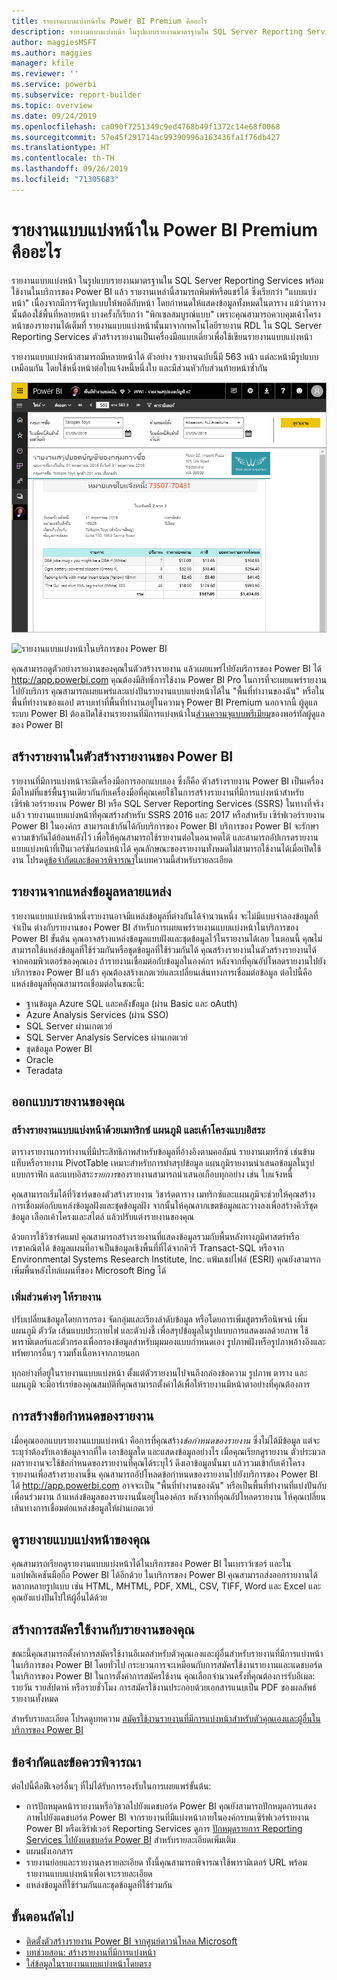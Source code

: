 ```yaml
---
title: รายงานแบบแบ่งหน้าใน Power BI Premium คืออะไร
description: รายงานแบบแบ่งหน้า ในรูปแบบรายงานมาตรฐานใน SQL Server Reporting Services พร้อมใช้งานในบริการของ Power BI แล้ว รายงานเหล่านี้สามารถพิมพ์หรือแชร์ได้ คุณสามารถควบคุมเค้าโครงรายงานได้เต็มที่ เช่น กำหนดให้แสดงข้อมูลทั้งหมดในตาราง แม้ว่าตารางนั้นต้องใช้พื้นที่หลายหน้า
author: maggiesMSFT
ms.author: maggies
manager: kfile
ms.reviewer: ''
ms.service: powerbi
ms.subservice: report-builder
ms.topic: overview
ms.date: 09/24/2019
ms.openlocfilehash: ca090f7251349c9ed4768b49f1372c14e68f0068
ms.sourcegitcommit: 57e45f291714ac99390996a163436fa1f76db427
ms.translationtype: HT
ms.contentlocale: th-TH
ms.lasthandoff: 09/26/2019
ms.locfileid: "71305683"
---
```

# <a name="what-are-paginated-reports-in-power-bi-premium"></a>รายงานแบบแบ่งหน้าใน Power BI Premium คืออะไร

รายงานแบบแบ่งหน้า ในรูปแบบรายงานมาตรฐานใน SQL Server Reporting Services พร้อมใช้งานในบริการของ Power BI แล้ว รายงานเหล่านี้สามารถพิมพ์หรือแชร์ได้ ซึ่งเรียกว่า "แบบแบ่งหน้า" เนื่องจากมีการจัดรูปแบบให้พอดีกับหน้า โดยกำหนดให้แสดงข้อมูลทั้งหมดในตาราง แม้ว่าตารางนั้นต้องใช้พื้นที่หลายหน้า บางครั้งก็เรียกว่า "พิกเซลสมบูรณ์แบบ" เพราะคุณสามารถควบคุมเค้าโครงหน้าของรายงานได้เต็มที่ รายงานแบบแบ่งหน้านั้นมาจากเทคโนโลยีรายงาน RDL ใน SQL Server Reporting Services ตัวสร้างรายงานเป็นเครื่องมือแบบเดี่ยวเพื่อใช้เขียนรายงานแบบแบ่งหน้า 

รายงานแบบแบ่งหน้าสามารถมีหลายหน้าได้ ตัวอย่าง รายงานฉบับนี้มี 563 หน้า แต่ละหน้ามีรูปแบบเหมือนกัน โดยใช้หนึ่งหน้าต่อใบแจ้งหนี้หนึ่งใบ และมีส่วนหัวกับส่วนท้ายหน้าซ้ำกัน

![มีการแบ่งหน้า](media/paginated-reports-report-builder-power-bi/power-bi-paginated-wwi-report-page.png)

![รายงานแบบแบ่งหน้าในบริการของ Power BI](media/report-builder-power-bi/report-builder-get-started-paginated-report.png)

คุณสามารถดูตัวอย่างรายงานของคุณในตัวสร้างรายงาน แล้วเผยแพร่ไปยังบริการของ Power BI ได้ http://app.powerbi.com คุณต้องมีสิทธิ์การใช้งาน Power BI Pro ในการที่จะเผยแพร่รายงานไปยังบริการ คุณสามารถเผยแพร่และแบ่งปันรายงานแบบแบ่งหน้าได้ใน "พื้นที่ทำงานของฉัน" หรือในพื้นที่ทำงานของแอป ตราบเท่าที่พื้นที่ทำงานอยู่ในความจุ Power BI Premium นอกจากนี้ ผู้ดูแลระบบ Power BI ต้องเปิดใช้งานรายงานที่มีการแบ่งหน้าใน[ส่วนความจุแบบพรีเมียม](service-admin-premium-workloads.md#paginated-reports)ของพอร์ทัลผู้ดูแลของ Power BI 

## <a name="create-reports-in-power-bi-report-builder"></a>สร้างรายงานในตัวสร้างรายงานของ Power BI

รายงานที่มีการแบ่งหน้าจะมีเครื่องมือการออกแบบเอง ซึ่งก็คือ ตัวสร้างรายงาน Power BI เป็นเครื่องมือใหม่ที่แชร์พื้นฐานเดียวกันกับเครื่องมือที่คุณเคยใช้ในการสร้างรายงานที่มีการแบ่งหน้าสำหรับเซิร์ฟเวอร์รายงาน Power BI หรือ SQL Server Reporting Services (SSRS) ในทางที่จริงแล้ว รายงานแบบแบ่งหน้าที่คุณสร้างสำหรับ SSRS 2016 และ 2017 หรือสำหรับ เซิร์ฟเวอร์รายงาน Power BI ในองค์กร สามารถเข้ากันได้กับบริการของ Power BI บริการของ Power BI จะรักษาความเข้ากันได้ย้อนหลังไว้ เพื่อให้คุณสามารถใช้รายงานต่อในอนาคตได้ และสามารถอัปเกรดรายงานแบบแบ่งหน้าที่เป็นเวอร์ชันก่อนหน้าได้ คุณลักษณะของรายงานทั้งหมดไม่สามารถใช้งานได้เมื่อเปิดใช้งาน โปรดดู[ข้อจำกัดและข้อควรพิจารณา](#limitations-and-considerations)ในบทความนี้สำหรับรายละเอียด
     
## <a name="report-from-a-variety-of-data-sources"></a>รายงานจากแหล่งข้อมูลหลายแหล่ง

รายงานแบบแบ่งหน้าหนึ่งรายงานอาจมีแหล่งข้อมูลที่ต่างกันได้จำนวนหนึ่ง จะไม่มีแบบจำลองข้อมูลที่จำเป็น ต่างกับรายงานของ Power BI สำหรับการเผยแพร่รายงานแบบแบ่งหน้าในบริการของ Power BI ขั้นต้น คุณอาจสร้างแหล่งข้อมูลแบบฝังและชุดข้อมูลไว้ในรายงานได้เลย ในตอนนี้ คุณไม่สามารถใช้แหล่งข้อมูลที่ใช้ร่วมกันหรือชุดข้อมูลที่ใช้ร่วมกันได้ คุณสร้างรายงานในตัวสร้างรายงานได้จากคอมพิวเตอร์ของคุณเอง ถ้ารายงานเชื่อมต่อกับข้อมูลในองค์กร หลังจากที่คุณอัปโหลดรายงานไปยังบริการของ Power BI แล้ว คุณต้องสร้างเกตเวย์และเปลี่ยนเส้นทางการเชื่อมต่อข้อมูล ต่อไปนี้คือแหล่งข้อมูลที่คุณสามารถเชื่อมต่อในขณะนี้:

- ฐานข้อมูล Azure SQL และคลังข้ัอมูล (ผ่าน Basic และ oAuth)
- Azure Analysis Services (ผ่าน SSO)
- SQL Server ผ่านเกตเวย์
- SQL Server Analysis Services ผ่านเกตเวย์
- ชุดข้อมูล Power BI
- Oracle
- Teradata

## <a name="design-your-report"></a>ออกแบบรายงานของคุณ  

### <a name="create-paginated-reports-with-matrix-chart-and-free-form-layouts"></a>สร้างรายงานแบบแบ่งหน้าด้วยเมทริกซ์ แผนภูมิ และเค้าโครงแบบอิสระ

ตารางรายงานการทำงานที่มีประสิทธิภาพสำหรับข้อมูลที่อ้างอิงตามคอลัมน์ รายงานเมทริกซ์ เช่นข้ามแท็บหรือรายงาน PivotTable เหมาะสำหรับการทำสรุปข้อมูล แผนภูมิรายงานนำเสนอข้อมูลในรูปแบบกราฟิก และแบบอิสระ*รายการ*ของรายงานสามารถนำเสนอเกือบทุกอย่าง เช่น ใบแจ้งหนี้ 
  
คุณสามารถเริ่มได้ที่วิซาร์ดของตัวสร้างรายงาน วิชาร์ดตาราง เมทริกซ์และแผนภูมิจะช่วยให้คุณสร้างการเชื่อมต่อกับแหล่งข้อมูลฝังและชุดข้อมูลฝัง จากนั้นให้คุณลากเขตข้อมูลและวางลงเพื่อสร้างคิวรีชุดข้อมูล เลือกเค้าโครงและสไตล์ แล้วปรับแต่งรายงานของคุณ  
  
ด้วยการใช้วิซาร์ดแมป คุณสามารถสร้างรายงานที่แสดงข้อมูลรวมกับพื้นหลังทางภูมิศาสตร์หรือเรขาคณิตได้ ข้อมูลแผนที่อาจเป็นข้อมูลเชิงพื้นที่ที่ได้จากคิวรี Transact-SQL หรือจาก Environmental Systems Research Institute, Inc. แฟ้มเชปไฟล์ (ESRI) คุณยังสามารถเพิ่มพื้นหลังไทล์แผนที่ของ Microsoft Bing ได้  

### <a name="add-more-to-your-report"></a>เพิ่มส่วนต่างๆ ให้รายงาน

ปรับเปลี่ยนข้อมูลโดยการกรอง จัดกลุ่มและเรียงลำดับข้อมูล หรือโดยการเพิ่มสูตรหรือนิพจน์ เพิ่มแผนภูมิ ตัววัด เส้นแบบประกายไฟ และตัวบ่งชี้ เพื่อสรุปข้อมูลในรูปแบบการแสดงผลด้วยภาพ  ใช้พารามิเตอร์และตัวกรองเพื่อกรองข้อมูลสำหรับมุมมองแบบกำหนดเอง รูปภาพฝังหรือรูปภาพอ้างอิงและทรัพยากรอื่นๆ รวมทั้งเนื้อหาจากภายนอก  

ทุกอย่างที่อยู่ในรายงานแบบแบ่งหน้า ตั้งแต่ตัวรายงานไปจนถึงกล่องข้อความ รูปภาพ ตาราง และแผนภูมิ จะมีอาร์เรย์ของคุณสมบัติที่คุณสามารถตั้งค่าได้เพื่อให้รายงานมีหน้าตาอย่างที่คุณต้องการ

## <a name="creating-a-report-definition"></a>การสร้างข้อกำหนดของรายงาน

เมื่อคุณออกแบบรายงานแบบแบ่งหน้า คือการที่คุณสร้าง*ข้อกำหนดของรายงาน* ซึ่งไม่ได้มีข้อมูล แต่จะระบุว่าต้องรับเอาข้อมูลจากที่ใด เอาข้อมูลใด และแสดงข้อมูลอย่างไร เมื่อคุณเรียกดูรายงาน ตัวประมวลผลรายงานจะใช้ข้อกำหนดของรายงานที่คุณได้ระบุไว้ ดึงเอาข้อมูลนั้นมา แล้วรวมเข้ากับเค้าโครงรายงานเพื่อสร้างรายงานขึ้น คุณสามารถอัปโหลดข้อกำหนดของรายงานไปยังบริการของ Power BI ได้ http://app.powerbi.com อาจจะเป็น "พื้นที่ทำงานของฉัน" หรือเป็นพื้นที่ทำงานที่แบ่งปันกับเพื่อนร่วมงาน ถ้าแหล่งข้อมูลของรายงานนั้นอยู่ในองค์กร หลังจากที่คุณอัปโหลดรายงาน ให้คุณเปลี่ยนเส้นทางการเชื่อมต่อแหล่งข้อมูลให้ผ่านเกตเวย์ 

## <a name="view-your-paginated-report"></a>ดูรายงายแบบแบ่งหน้าของคุณ
คุณสามารถเรียกดูรายงานแบบแบ่งหน้าได้ในบริการของ Power BI ในเบราว์เซอร์ และในแอปพลิเคชันมือถือ Power BI ได้อีกด้วย ในบริการของ Power BI คุณสามารถส่งออกรายงานได้หลากหลายรูปแบบ เช่น HTML, MHTML, PDF, XML, CSV, TIFF, Word และ Excel และคุณยังแบ่งปันไปให้ผู้อื่นได้ด้วย  

## <a name="create-a-subscription-to-your-report"></a>สร้างการสมัครใช้งานกับรายงานของคุณ

ขณะนี้คุณสามารถตั้งค่าการสมัครใช้งานอีเมลสำหรับตัวคุณเองและผู้อื่นสำหรับรายงานที่มีการแบ่งหน้าในบริการของ Power BI โดยทั่วไป กระบวนการจะเหมือนกับการสมัครใช้งานรายงานและแดชบอร์ดในบริการของ Power BI ในการตั้งค่าการสมัครใช้งาน คุณเลือกจำนวนครั้งที่คุณต้องการรับอีเมล: รายวัน รายสัปดาห์ หรือรายชั่วโมง การสมัครใช้งานประกอบด้วยเอกสารแนบเป็น PDF ของผลลัพธ์รายงานทั้งหมด

สำหรับรายละเอียด โปรดดูบทความ [สมัครใช้งานรายงานที่มีการแบ่งหน้าสำหรับตัวคุณเองและผู้อื่นในบริการของ Power BI](paginated-reports-subscriptions.md) 

## <a name="limitations-and-considerations"></a>ข้อจำกัดและข้อควรพิจารณา

ต่อไปนี้คือฟีเจอร์อื่นๆ ที่ไม่ได้รับการรองรับในการเผยแพร่ขั้นต้น:

- การปักหมุดหน้ารายงานหรือวิชวลไปยังแดชบอร์ด Power BI คุณยังสามารถปักหมุดการแสดงภาพไปยังแดชบอร์ด Power BI จากรายงานที่มีแบ่งหน้าภายในองค์กรบนเซิร์ฟเวอร์รายงาน Power BI หรือเซิร์ฟเวอร์ Reporting Services ดูการ [ปักหมุดรายการ Reporting Services ไปยังแดชบอร์ด Power BI](https://docs.microsoft.com/sql/reporting-services/pin-reporting-services-items-to-power-bi-dashboards) สำหรับรายละเอียดเพิ่มเติม
- แผนผังเอกสาร
- รายงานย่อยและรายงานลงรายละเอียด  ทั้งนี้คุณสามารถพิจารณาใช้พารามิเตอร์ URL พร้อมรายงานแบบแบ่งหน้าเพื่อเจาะรายละเอียด
- แหล่งข้อมูลที่ใช้ร่วมกันและชุดข้อมูลที่ใช้ร่วมกัน

 
## <a name="next-steps"></a>ขั้นตอนถัดไป

- [ติดตั้งตัวสร้างรายงาน Power BI จากศูนย์ดาวน์โหลด Microsoft](https://go.microsoft.com/fwlink/?linkid=2086513)
- [บทช่วยสอน: สร้างรายงานที่มีการแบ่งหน้า](paginated-reports-quickstart-aw.md)
- [ใส่ข้อมูลในรายงานแบบแบ่งหน้าโดยตรง](paginated-reports-enter-data.md)

  


